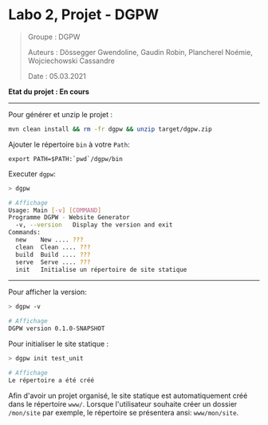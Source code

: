 # Labo 2, Projet - DGPW 

> Groupe : DGPW
>
> Auteurs : Dössegger Gwendoline, Gaudin Robin, Plancherel Noémie, Wojciechowski Cassandre
>
> Date : 05.03.2021 

**Etat du projet : En cours**

------

Pour générer et unzip le projet :

`````bash
mvn clean install && rm -fr dgpw && unzip target/dgpw.zip
`````

Ajouter le répertoire `bin` à votre `Path`:

````
export PATH=$PATH:`pwd`/dgpw/bin
````

Executer `dgpw`:

````bash
> dgpw

# Affichage
Usage: Main [-v] [COMMAND]
Programme DGPW - Website Generator
  -v, --version   Display the version and exit
Commands:
  new    New .... ???
  clean  Clean .... ???
  build  Build .... ???
  serve  Serve .... ???
  init   Initialise un répertoire de site statique
````
------

Pour afficher la version:

````bash
> dgpw -v

# Affichage
DGPW version 0.1.0-SNAPSHOT
````

Pour initialiser le site statique :

````bash
> dgpw init test_unit

# Affichage
Le répertoire a été créé 
````

Afin d'avoir un projet organisé, le site statique est automatiquement créé dans le répertoire `www/`. Lorsque l'utilisateur souhaite créer un dossier `/mon/site` par exemple, le répertoire se présentera ansi: `www/mon/site`.